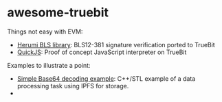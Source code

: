 # awesome-truebit

Things not easy with EVM:
* [Herumi BLS library](https://github.com/zippiehq/bls-wasm/commit/01e409438f6dced806b2f13422878132fa3c02aa): BLS12-381 signature verification ported to TrueBit
* [QuickJS](https://github.com/zippiehq/quickjs-truebit/commit/b6263d00b9fa43781c2a56b6313243a5d3834b93): Proof of concept JavaScript interpreter on TrueBit

Examples to illustrate a point:
* [Simple Base64 decoding example](https://github.com/davidfsol5/base64/tree/webassembly): C++/STL example of a data processing task using IPFS for storage. 
* 
